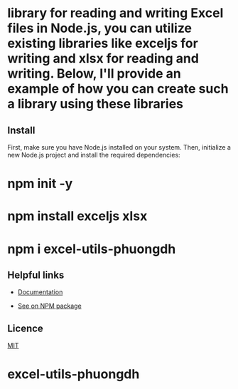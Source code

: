 # library for reading and writing Excel files in Node.js, you can utilize existing libraries like exceljs for writing and xlsx for reading and writing. Below, I'll provide an example of how you can create such a library using these libraries

## Install

First, make sure you have Node.js installed on your system. Then, initialize a new Node.js project and install the required dependencies:


# npm init -y

# npm install exceljs xlsx

# npm i excel-utils-phuongdh



## Helpful links
- [Documentation](https://github.com/HP161/excel-utils-phuongdh.git)

- [See on NPM package](https://www.npmjs.com/package/excel-utils-phuongdh)

## Licence
[MIT](./LICENSE)
# excel-utils-phuongdh
